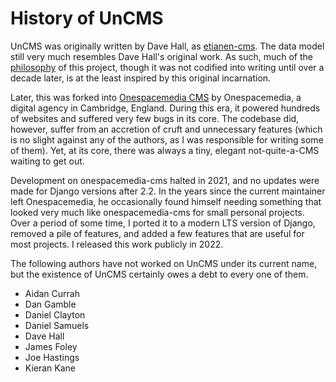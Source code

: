 # History of UnCMS

UnCMS was originally written by Dave Hall, as [etianen-cms](https://github.com/etianen/cms).
The data model still very much resembles Dave Hall's original work.
As such, much of the [philosophy](philosophy.md) of this project, though it was not codified into writing until over a decade later, is at the least inspired by this original incarnation.

Later, this was forked into [Onespacemedia CMS](https://github.com/onespacemedia/cms) by Onespacemedia, a digital agency in Cambridge, England.
During this era, it powered hundreds of websites and suffered very few bugs in its core.
The codebase did, however, suffer from an accretion of cruft and unnecessary features
(which is no slight against any of the authors, as I was responsible for writing some of them).
Yet, at its core, there was always a tiny, elegant not-quite-a-CMS waiting to get out.

Development on onespacemedia-cms halted in 2021, and no updates were made for Django versions after 2.2.
In the years since the current maintainer left Onespacemedia, he occasionally found himself needing something that looked very much like onespacemedia-cms for small personal projects.
Over a period of some time, I ported it to a modern LTS version of Django, removed a pile of features, and added a few features that are useful for most projects.
I released this work publicly in 2022.

The following authors have not worked on UnCMS under its current name,
but the existence of UnCMS certainly owes a debt to every one of them.

* Aidan Currah
* Dan Gamble
* Daniel Clayton
* Daniel Samuels
* Dave Hall
* James Foley
* Joe Hastings
* Kieran Kane
